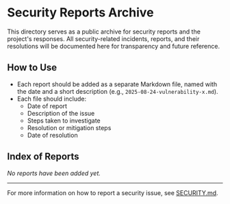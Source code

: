 # Security Reports Archive

This directory serves as a public archive for security reports and the project's responses. All security-related incidents, reports, and their resolutions will be documented here for transparency and future reference.

## How to Use
- Each report should be added as a separate Markdown file, named with the date and a short description (e.g., `2025-08-24-vulnerability-x.md`).
- Each file should include:
  - Date of report
  - Description of the issue
  - Steps taken to investigate
  - Resolution or mitigation steps
  - Date of resolution

## Index of Reports

_No reports have been added yet._

---

For more information on how to report a security issue, see [SECURITY.md](../SECURITY.md).
